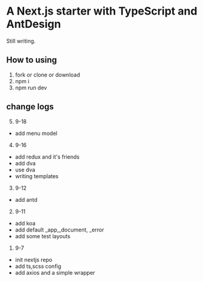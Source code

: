 # A Next.js starter with TypeScript and AntDesign

Still writing.

## How to using
1. fork or clone or download
2. npm i
3. npm run dev

## change logs
5. 9-18
  - add menu model
4. 9-16
  - add redux and it's friends
  - add dva
  - use dva
  - writing templates
3. 9-12
  - add antd
2. 9-11 
  - add koa
  - add default _app,_document, _error
  - add some test layouts
1. 9-7
  - init nextjs repo
  - add ts,scss config
  - add axios and a simple wrapper